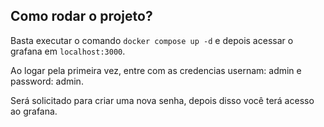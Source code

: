 ## Como rodar o projeto?

Basta executar o comando `docker compose up -d` e depois acessar o grafana em `localhost:3000`.

Ao logar pela primeira vez, entre com as credencias usernam: admin e password: admin.

Será solicitado para criar uma nova senha, depois disso você terá acesso ao grafana.